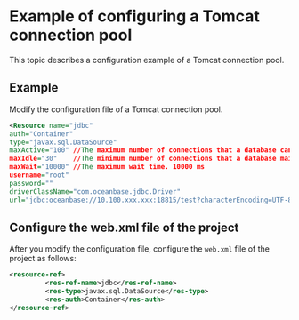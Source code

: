 # Example of configuring a Tomcat connection pool

This topic describes a configuration example of a Tomcat connection pool. 

## Example

Modify the configuration file of a Tomcat connection pool. 

```xml
<Resource name="jdbc"
auth="Container"
type="javax.sql.DataSource"
maxActive="100" //The maximum number of connections that a database can have on the server.
maxIdle="30"    //The minimum number of connections that a database maintains on the server.
maxWait="10000" //The maximum wait time. 10000 ms
username="root"
password=""
driverClassName="com.oceanbase.jdbc.Driver"
url="jdbc:oceanbase://10.100.xxx.xxx:18815/test?characterEncoding=UTF-8"/>
```

## Configure the web.xml file of the project

After you modify the configuration file, configure the `web.xml` file of the project as follows: 

```xml
<resource-ref>
         <res-ref-name>jdbc</res-ref-name>
         <res-type>javax.sql.DataSource</res-type>
         <res-auth>Container</res-auth>
</resource-ref>
```
